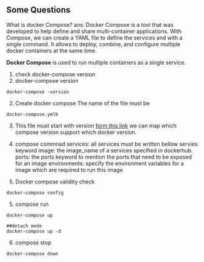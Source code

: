 ## Some Questions
What is docker Compose?
ans: Docker Compose is a tool that was developed to help define and share multi-container applications. With Compose, we can create a YAML file to define the services and with a single command.
It allows to deploy, combine, and configure multiple docker containers at the same time. 

**Docker Compose** is used to run multiple containers as a single service. 

1. check docker-compose version
2. docker-compose version 
```
docker-compose -version
```
2. Create docker compose
The name of the file must be
```
docker-compose.ymlb
```
3. This file must start with version
[form this link](https://docs.docker.com/compose/compose-file/compose-file-v3/) we can map which compose  version support which docker  version. 
4. compose commnad
services: all services must be written bellow servies keyword
image: the image_name of a services specified in dockerhub.
ports: the ports keyword to mention the ports that need to be exposed for an image
environments: specify the environment variables for a image  which are required to run this image

5. Docker compose validity check
```
docker-compose config
```
5. compose run
```
docker-compose up

##detach mode
docker-compose up -d

```
6. compose stop
```
docker-compose down
```





